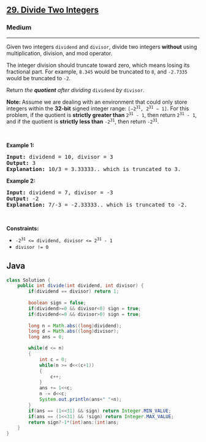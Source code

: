 <h2><a href="https://leetcode.com/problems/divide-two-integers/">29. Divide Two Integers</a></h2><h3>Medium</h3><hr><div><p>Given two integers <code>dividend</code> and <code>divisor</code>, divide two integers <strong>without</strong> using multiplication, division, and mod operator.</p>

<p>The integer division should truncate toward zero, which means losing its fractional part. For example, <code>8.345</code> would be truncated to <code>8</code>, and <code>-2.7335</code> would be truncated to <code>-2</code>.</p>

<p>Return <em>the <strong>quotient</strong> after dividing </em><code>dividend</code><em> by </em><code>divisor</code>.</p>

<p><strong>Note: </strong>Assume we are dealing with an environment that could only store integers within the <strong>32-bit</strong> signed integer range: <code>[−2<sup>31</sup>, 2<sup>31</sup> − 1]</code>. For this problem, if the quotient is <strong>strictly greater than</strong> <code>2<sup>31</sup> - 1</code>, then return <code>2<sup>31</sup> - 1</code>, and if the quotient is <strong>strictly less than</strong> <code>-2<sup>31</sup></code>, then return <code>-2<sup>31</sup></code>.</p>

<p>&nbsp;</p>
<p><strong class="example">Example 1:</strong></p>

<pre><strong>Input:</strong> dividend = 10, divisor = 3
<strong>Output:</strong> 3
<strong>Explanation:</strong> 10/3 = 3.33333.. which is truncated to 3.
</pre>

<p><strong class="example">Example 2:</strong></p>

<pre><strong>Input:</strong> dividend = 7, divisor = -3
<strong>Output:</strong> -2
<strong>Explanation:</strong> 7/-3 = -2.33333.. which is truncated to -2.
</pre>

<p>&nbsp;</p>
<p><strong>Constraints:</strong></p>

<ul>
	<li><code>-2<sup>31</sup> &lt;= dividend, divisor &lt;= 2<sup>31</sup> - 1</code></li>
	<li><code>divisor != 0</code></li>
</ul>
</div>

## Java

```Java
class Solution {
    public int divide(int dividend, int divisor) {
        if(dividend == divisor) return 1;
        
        boolean sign = false;
        if(dividend>=0 && divisor<0) sign = true;        
        if(dividend<=0 && divisor>0) sign = true;
        
        long n = Math.abs((long)dividend);
        long d = Math.abs((long)divisor);
        long ans = 0;

        while(d <= n)
        {
            int c = 0;
            while(n >= d<<(c+1))
            {
                c++;
            }
            ans += 1<<c;
            n -= d<<c;
            System.out.println(ans+" "+n);
        }
        if(ans == (1<<31) && sign) return Integer.MIN_VALUE;
        if(ans == (1<<31) && !sign) return Integer.MAX_VALUE;
        return sign?-1*(int)ans:(int)ans;
    }
}
```
